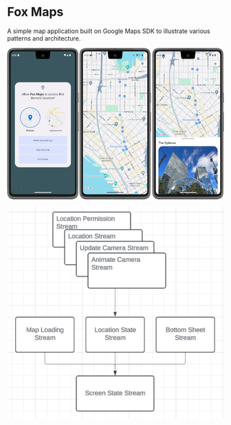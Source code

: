 # Fox Maps

A simple map application built on Google Maps SDK to illustrate various patterns and architecture.

![Screen shot previews](./captures/Preview.png)

![Diagram illustrating screen state](./captures/ScreenStateExample.png)
